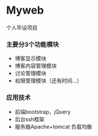 # Myweb
个人毕设项目

### 主要分3个功能模块
* 博客显示模块
* 博客内容管理模块
* 讨论管理模块
* 权限管理模块（还有时间...）

### 应用技术

* 前端bootstrap，jQuery
* 后台ssh框架
* 服务器Apache+tomcat 负载均衡
